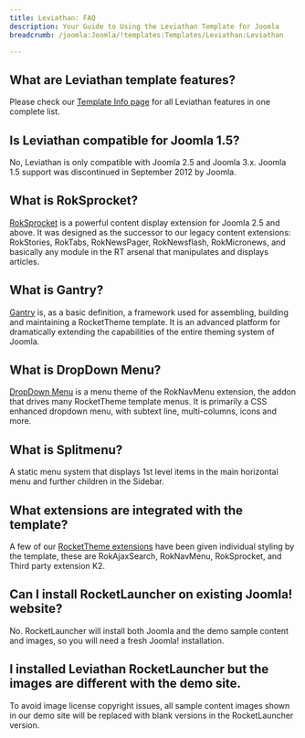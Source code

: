```yaml
---
title: Leviathan: FAQ
description: Your Guide to Using the Leviathan Template for Joomla
breadcrumb: /joomla:Joomla/!templates:Templates/Leviathan:Leviathan

---
```


What are Leviathan template features?
-----
Please check our [Template Info page][features] for all Leviathan features in one complete list.

Is Leviathan compatible for Joomla 1.5?
-----
No, Leviathan is only compatible with Joomla 2.5 and Joomla 3.x. Joomla 1.5 support was discontinued in September 2012 by Joomla.

What is RokSprocket?
-----
[RokSprocket][roksprocket] is a powerful content display extension for Joomla 2.5 and above. It was designed as the successor to our legacy content extensions: RokStories, RokTabs, RokNewsPager, RokNewsflash, RokMicronews, and basically any module in the RT arsenal that manipulates and displays articles.

What is Gantry?
-----
[Gantry][gantry] is, as a basic definition, a framework used for assembling, building and maintaining a RocketTheme template. It is an advanced platform for dramatically extending the capabilities of the entire theming system of Joomla.

What is DropDown Menu?
-----
[DropDown Menu][dropdown] is a menu theme of the RokNavMenu extension, the addon that drives many RocketTheme template menus. It is primarily a CSS enhanced dropdown menu, with subtext line, multi-columns, icons and more.

What is Splitmenu?
-----
A static menu system that displays 1st level items in the main horizontal menu and further children in the Sidebar.

What extensions are integrated with the template?
-----
A few of our [RocketTheme extensions][extensions] have been given individual styling by the template, these are RokAjaxSearch, RokNavMenu, RokSprocket, and Third party extension K2.

Can I install RocketLauncher on existing Joomla! website?
-----
No. RocketLauncher will install both Joomla and the demo sample content and images, so you will need a fresh Joomla! installation.

I installed Leviathan RocketLauncher but the images are different with the demo site.
-----
To avoid image license copyright issues, all sample content images shown in our demo site will be replaced with blank versions in the RocketLauncher version.

[gantry]: http://gantry.org/
[features]: http://demo.rockettheme.com/joomla-templates/Leviathan/features
[font]: http://www.fontsquirrel.com/fonts/ubuntu
[forum]: http://www.rockettheme.com/forum/joomla-template-leviathan
[roksprocket]: http://www.rockettheme.com/joomla/extensions/roksprocket
[dropdown]: http://demo.rockettheme.com/joomla-templates/Leviathan/features/menu-options
[splitmenu]: http://demo.rockettheme.com/joomla-templates/Leviathan/features/menu-options
[extensions]: http://demo.rockettheme.com/joomla-templates/Leviathan/features/extensions